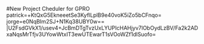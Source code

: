 #New Project Cheduler for GPRO
patrick=+KtQxG5EkneeetSe3KyflLplB9e40voK5iZo5bCFnqo=
jorge=e0NqBIm2SJ+N1Kq38UBY0w==
|U2FsdGVkX1/usev4+JcBmDTgTvzUxLYUPIcHAHjyv7lObOydLzBV/Fa2k2ADxaNqsMrTfjv3UYowWtxIT3ewUTEwarT1sVOoWZf1dlSuofo=

